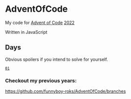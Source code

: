 # AdventOfCode

My code for [Advent of Code](https://adventofcode.com/2022) [2022](https://en.wikipedia.org/wiki/2022 'lol')

Written in JavaScript

## Days

Obvious spoilers if you intend to solve for yourself.

[`01`](https://github.com/funnyboy-roks/AdventOfCode/blob/2022/src/day01.js)
<!-- [`02`](https://github.com/funnyboy-roks/AdventOfCode/blob/2022/src/day02.js) -->
<!-- [`03`](https://github.com/funnyboy-roks/AdventOfCode/blob/2022/src/day03.js) -->
<!-- [`04`](https://github.com/funnyboy-roks/AdventOfCode/blob/2022/src/day04.js) -->
<!-- [`05`](https://github.com/funnyboy-roks/AdventOfCode/blob/2022/src/day05.js)   -->
<!-- [`06`](https://github.com/funnyboy-roks/AdventOfCode/blob/2022/src/day06.js) -->
<!-- [`07`](https://github.com/funnyboy-roks/AdventOfCode/blob/2022/src/day07.js) -->
<!-- [`08`](https://github.com/funnyboy-roks/AdventOfCode/blob/2022/src/day08.js) -->
<!-- [`09`](https://github.com/funnyboy-roks/AdventOfCode/blob/2022/src/day09.js) -->
<!-- [`10`](https://github.com/funnyboy-roks/AdventOfCode/blob/2022/src/day10.js)   -->
<!-- [`11`](https://github.com/funnyboy-roks/AdventOfCode/blob/2022/src/day11.js) -->
<!-- [`12`](https://github.com/funnyboy-roks/AdventOfCode/blob/2022/src/day12.js) -->
<!-- [`13`](https://github.com/funnyboy-roks/AdventOfCode/blob/2022/src/day13.js) -->
<!-- [`14`](https://github.com/funnyboy-roks/AdventOfCode/blob/2022/src/day14.js) -->
<!-- [`15`](https://github.com/funnyboy-roks/AdventOfCode/blob/2022/src/day15.js)   -->
<!-- [`16`](https://github.com/funnyboy-roks/AdventOfCode/blob/2022/src/day16.js) -->
<!-- [`17`](https://github.com/funnyboy-roks/AdventOfCode/blob/2022/src/day17.js) -->
<!-- [`18`](https://github.com/funnyboy-roks/AdventOfCode/blob/2022/src/day18.js) -->
<!-- [`19`](https://github.com/funnyboy-roks/AdventOfCode/blob/2022/src/day19.js) -->
<!-- [`20`](https://github.com/funnyboy-roks/AdventOfCode/blob/2022/src/day10.js)   -->
<!-- [`21`](https://github.com/funnyboy-roks/AdventOfCode/blob/2022/src/day21.js) -->
<!-- [`22`](https://github.com/funnyboy-roks/AdventOfCode/blob/2022/src/day22.js) -->
<!-- [`23`](https://github.com/funnyboy-roks/AdventOfCode/blob/2022/src/day23.js) -->
<!-- [`24`](https://github.com/funnyboy-roks/AdventOfCode/blob/2022/src/day24.js) -->
<!-- [`25`](https://github.com/funnyboy-roks/AdventOfCode/blob/2022/src/day25.js) -->

### Checkout my previous years:  
https://github.com/funnyboy-roks/AdventOfCode/branches
